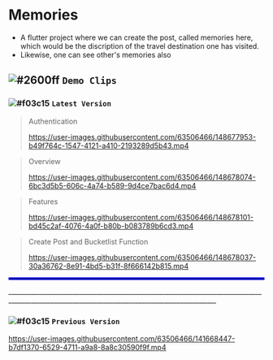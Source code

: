 # Memories

* A flutter project where we can create the post, called memories here, which would be the discription of the travel destination one has visited.
* Likewise, one can see other's memories also

## ![#2600ff](https://via.placeholder.com/17/2600ff/000000?text=+)  `Demo Clips`


### ![#f03c15](https://via.placeholder.com/10/f03c15/000000?text=+)  `Latest Version`

> Authentication 
> 
> https://user-images.githubusercontent.com/63506466/148677953-b49f764c-1547-4121-a410-2193289d5b43.mp4


> Overview 
> 
> https://user-images.githubusercontent.com/63506466/148678074-6bc3d5b5-606c-4a74-b589-9d4ce7bac6d4.mp4



> Features 
> 
> https://user-images.githubusercontent.com/63506466/148678101-bd45c2af-4076-4a0f-b80b-b083789b6cd3.mp4



> Create Post and Bucketlist Function 
> 
> https://user-images.githubusercontent.com/63506466/148678037-30a36762-8e91-4bd5-b31f-8f666142b815.mp4


<hr style="border:2px solid blue"> </hr>
______________________________________________________________________________________________________________________________________________


### ![#f03c15](https://via.placeholder.com/10/f03c15/000000?text=+)  `Previous Version`

https://user-images.githubusercontent.com/63506466/141668447-b7df1370-6529-4711-a9a8-8a8c30590f9f.mp4



